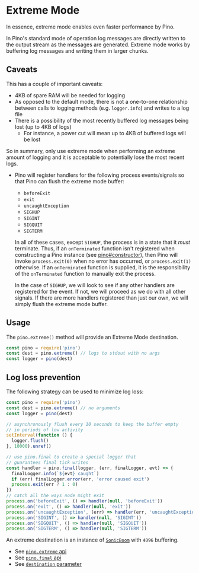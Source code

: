 # Extreme Mode

In essence, extreme mode enables even faster performance by Pino.

In Pino's standard mode of operation log messages are directly written to the
output stream as the messages are generated. Extreme mode works by buffering
log messages and writing them in larger chunks.

## Caveats

This has a couple of important caveats:

* 4KB of spare RAM will be needed for logging
* As opposed to the default mode, there is not a one-to-one relationship between
  calls to logging methods (e.g. `logger.info`) and writes to a log file
* There is a possibility of the most recently buffered log messages being lost
  (up to 4KB of logs)
  * For instance, a power cut will mean up to 4KB of buffered logs will be lost

So in summary, only use extreme mode when performing an extreme amount of
logging and it is acceptable to potentially lose the most recent logs.

* Pino will register handlers for the following process events/signals so that
  Pino can flush the extreme mode buffer:

  + `beforeExit`
  + `exit`
  + `uncaughtException`
  + `SIGHUP`
  + `SIGINT`
  + `SIGQUIT`
  + `SIGTERM`

  In all of these cases, except `SIGHUP`, the process is in a state that it
  *must* terminate. Thus, if an `onTerminated` function isn't registered when
  constructing a Pino instance (see [pino#constructor](api.md#constructor)),
  then Pino will invoke `process.exit(0)` when no error has occurred, or
  `process.exit(1)` otherwise. If an `onTerminated` function is supplied, it
  is the responsibility of the `onTerminated` function to manually exit the process.

  In the case of `SIGHUP`, we will look to see if any other handlers are
  registered for the event. If not, we will proceed as we do with all other
  signals. If there are more handlers registered than just our own, we will
  simply flush the extreme mode buffer.

## Usage

The `pino.extreme()` method will provide an Extreme Mode destination.

```js
const pino = require('pino')
const dest = pino.extreme() // logs to stdout with no args
const logger = pino(dest)
```

<a id='log-loss-prevention'></a>
## Log loss prevention

The following strategy can be used to minimize log loss:

```js
const pino = require('pino')
const dest = pino.extreme() // no arguments
const logger = pino(dest)

// asynchronously flush every 10 seconds to keep the buffer empty
// in periods of low activity
setInterval(function () {
  logger.flush()
}, 10000).unref()

// use pino.final to create a special logger that
// guarantees final tick writes
const handler = pino.final(logger, (err, finalLogger, evt) => {
  finalLogger.info(`${evt} caught`)
  if (err) finalLogger.error(err, 'error caused exit')
  process.exit(err ? 1 : 0)
})
// catch all the ways node might exit
process.on('beforeExit', () => handler(null, 'beforeExit'))
process.on('exit', () => handler(null, 'exit'))
process.on('uncaughtException', (err) => handler(err, 'uncaughtException'))
process.on('SIGINT', () => handler(null, 'SIGINT'))
process.on('SIGQUIT', () => handler(null, 'SIGQUIT'))
process.on('SIGTERM', () => handler(null, 'SIGTERM'))
```

An extreme destination is an instance of
[`SonicBoom`](https://github.com/mcollina/sonic-boom) with `4096`
buffering.


* See [`pino.extreme` api](/docs/api.md#pino-extreme)
* See [`pino.final` api](/docs/api.md#pino-final)
* See [`destination` parameter](/docs/api.md#destination)
